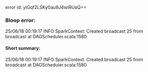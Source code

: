 error id: yiGqf2LSKy0au9J4wiRUaQ==
### Bloop error:

25/06/18 00:19:17 INFO SparkContext: Created broadcast 25 from broadcast at DAGScheduler.scala:1580
#### Short summary: 

25/06/18 00:19:17 INFO SparkContext: Created broadcast 25 from broadcast at DAGScheduler.scala:1580